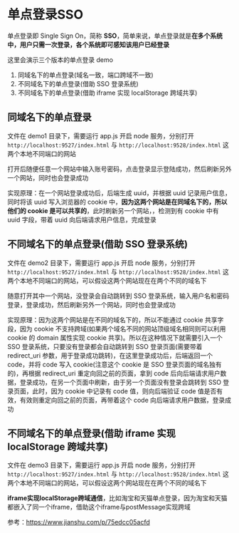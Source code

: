 # 单点登录SSO

单点登录即 Single Sign On，简称 **SSO**，简单来说，单点登录就是**在多个系统中，用户只需一次登录，各个系统即可感知该用户已经登录**  

这里会演示三个版本的单点登录 demo  

1. 同域名下的单点登录(域名一致，端口跨域不一致)
2. 不同域名下的单点登录(借助 SSO 登录系统)
3. 不同域名下的单点登录(借助 iframe 实现 localStorage 跨域共享)

## 同域名下的单点登录

文件在 demo1 目录下，需要运行 app.js 开启 node 服务，分别打开 `http://localhost:9527/index.html` 与 `http://localhost:9528/index.html` 这两个本地不同端口的网站  

打开后随便任意一个网站中输入账号密码，点击登录显示登陆成功，然后刷新另外一个网站，同时也会登录成功  

实现原理：在一个网站登录成功后，后端生成 uuid，并根据 uuid 记录用户信息，同时将该 uuid 写入浏览器的 cookie 中，**因为这两个网站是在同域名下的，所以他们的 cookie 是可以共享的**，此时刷新另一个网站，，检测到有 cookie 中有 uuid 字段，带着 uuid 向后端请求用户信息，完成登录  

## 不同域名下的单点登录(借助 SSO 登录系统)

文件在 demo2 目录下，需要运行 app.js 开启 node 服务，分别打开 `http://localhost:9527/index.html` 与 `http://localhost:9528/index.html` 这两个本地不同端口的网站，可以假设这两个网站现在在两个不同的域名下  

随意打开其中一个网站，没登录会自动跳转到 SSO 登录系统，输入用户名和密码登录，登录成功，然后刷新另外一个网站，同时也会登录成功  

实现原理：因为这两个网站是在不同的域名下的，所以不能通过 cookie 共享字段，因为 cookie 不支持跨域(如果两个域名不同的网站顶级域名相同则可以利用 cookie 的 domain 属性实现 cookie 共享)。所以在这种情况下就需要引入一个 SSO 登录系统，只要没有登录都会自动跳转到 SSO 登录页面(需要带着 redirect_uri 参数，用于登录成功跳转)，在这里登录成功后，后端返回一个 code，并将 code 写入 cookie(注意这个 cookie 是 SSO 登录页面的域名独有的)，再根据 redirect_uri 重定向回之前的页面，拿到 code 后向后端请求用户数据，登录成功，在另一个页面中刷新，由于另一个页面没有登录会跳转到 SSO 登录页面，此时，因为 cookie 中记录有 code 值，则向后端验证 code 值是否有效，有效则重定向回之前的页面，再带着这个 code 向后端请求用户数据，登录成功  

## 不同域名下的单点登录(借助 iframe 实现 localStorage 跨域共享)

文件在 demo3 目录下，需要运行 app.js 开启 node 服务，分别打开 `http://localhost:9527/index.html` 与 `http://localhost:9528/index.html` 这两个本地不同端口的网站，可以假设这两个网站现在在两个不同的域名下 

**iframe实现localStorage跨域通信**，比如淘宝和天猫单点登录，因为淘宝和天猫都嵌入了同一个iframe，借助这个iframe与postMessage实现跨域

参考：https://www.jianshu.com/p/75edcc05acfd



